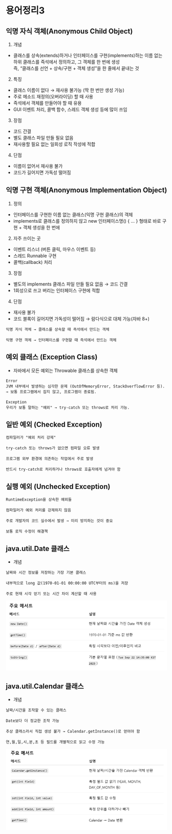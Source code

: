 # 용어정리3  

## 익명 자식 객체(Anonymous Child Object)  
1. 개념
- 클래스를 상속(extends)하거나 인터페이스를 구현(implements)하는 이름 없는 하위 클래스를 즉석에서 정의하고, 그 객체를 한 번에 생성  
즉, “클래스를 선언 + 상속/구현 + 객체 생성”을 한 줄에서 끝내는 것

2. 특징  
- 클래스 이름이 없다 → 재사용 불가능 (딱 한 번만 생성 가능)
- 주로 메소드 재정의(오버라이딩) 할 때 사용
- 즉석에서 객체를 만들어야 할 때 유용
- GUI 이벤트 처리, 콜백 함수, 스레드 객체 생성 등에 많이 쓰임  

3. 장점
- 코드 간결
- 별도 클래스 파일 만들 필요 없음
- 재사용할 필요 없는 일회성 로직 작성에 적합

4. 단점
- 이름이 없어서 재사용 불가
- 코드가 길어지면 가독성 떨어짐 

## 익명 구현 객체(Anonymous Implementation Object)  
1. 정의
- 인터페이스를 구현한 이름 없는 클래스(익명 구현 클래스)의 객체
- implements로 클래스를 정의하지 않고 new 인터페이스명() { ... } 형태로 바로 구현 + 객체 생성을 한 번에  

2. 자주 쓰이는 곳  
- 이벤트 리스너 (버튼 클릭, 마우스 이벤트 등)
- 스레드 Runnable 구현
- 콜백(callback) 처리

3. 장점
- 별도의 implements 클래스 파일 만들 필요 없음 → 코드 간결
- 1회성으로 쓰고 버리는 인터페이스 구현에 적합

4. 단점
- 재사용 불가
- 코드 블록이 길어지면 가독성이 떨어짐 → 람다식으로 대체 가능(자바 8+)  

```
익명 자식 객체 → 클래스를 상속할 때 즉석에서 만드는 객체

익명 구현 객체 → 인터페이스를 구현할 때 즉석에서 만드는 객체
```

## 예외 클래스 (Exception Class)
- 자바에서 모든 예외는 Throwable 클래스를 상속한 객체
```
Error
JVM 내부에서 발생하는 심각한 문제 (OutOfMemoryError, StackOverflowError 등).
→ 보통 프로그램에서 잡지 않고, 프로그램이 종료됨.

Exception
우리가 보통 말하는 "예외" → try-catch 또는 throws로 처리 가능.
```

## 일반 예외 (Checked Exception)
```
컴파일러가 "예외 처리 강제"

try-catch 또는 throws가 없으면 컴파일 오류 발생

프로그램 외부 환경에 의존하는 작업에서 주로 발생

반드시 try-catch로 처리하거나 throws로 호출자에게 넘겨야 함
```

## 실행 예외 (Unchecked Exception)
```
RuntimeException을 상속한 예외들

컴파일러가 예외 처리를 강제하지 않음

주로 개발자의 코드 실수에서 발생 → 미리 방지하는 것이 중요

보통 로직 수정이 해결책
```

## java.util.Date 클래스
- 개념
```
날짜와 시간 정보를 저장하는 가장 기본 클래스

내부적으로 long 값(1970-01-01 00:00:00 UTC부터의 ms)을 저장

주로 현재 시각 얻기 또는 시간 차이 계산할 때 사용
```
![alt text](/img/image-96.png)  

## java.util.Calendar 클래스
- 개념
```
날짜/시간을 조작할 수 있는 클래스

Date보다 더 정교한 조작 가능

추상 클래스라서 직접 생성 불가 → Calendar.getInstance()로 얻어야 함

연,월,일,시,분,초 등 필드를 개별적으로 읽고 수정 가능
```
![alt text](/img/image-97.png)

